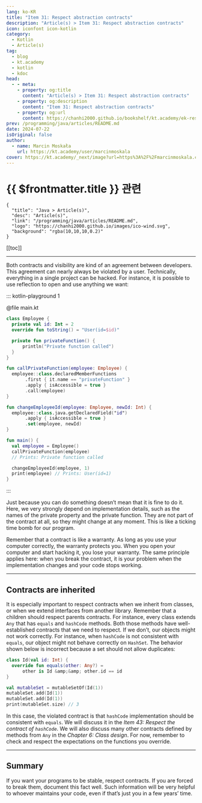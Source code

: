```yaml
---
lang: ko-KR
title: "Item 31: Respect abstraction contracts"
description: "Article(s) > Item 31: Respect abstraction contracts"
icon: iconfont icon-kotlin
category: 
  - Kotlin
  - Article(s)
tag: 
  - blog
  - kt.academy
  - kotlin
  - kdoc
head:
  - - meta:
    - property: og:title
      content: "Article(s) > Item 31: Respect abstraction contracts"
    - property: og:description
      content: "Item 31: Respect abstraction contracts"
    - property: og:url
      content: https://chanhi2000.github.io/bookshelf/kt.academy/ek-respect-contracts.html
prev: /programming/java/articles/README.md
date: 2024-07-22
isOriginal: false
author: 
  - name: Marcin Moskała
    url: https://kt.academy/user/marcinmoskala
cover: https://kt.academy/_next/image?url=https%3A%2F%2Fmarcinmoskala.com%2FEffectiveKotlin-Book%2Fpromotion%2Frespect_contracts.jpg&w=1200&q=75
---
```


# {{ $frontmatter.title }} 관련

```component VPCard
{
  "title": "Java > Article(s)",
  "desc": "Article(s)",
  "link": "/programming/java/articles/README.md",
  "logo": "https://chanhi2000.github.io/images/ico-wind.svg",
  "background": "rgba(10,10,10,0.2)"
}
```

[[toc]]

---

<SiteInfo
  name="Item 31: Respect abstraction contracts"
  desc="Just because we can do something, does not mean we should. How to respect abstraction contracts and why it is so important."
  url="https://kt.academy/article/ek-respect-contracts"
  logo="https://kt.academy/logo.png"
  preview="https://kt.academy/_next/image?url=https%3A%2F%2Fmarcinmoskala.com%2FEffectiveKotlin-Book%2Fpromotion%2Frespect_contracts.jpg&w=1200&q=75"/>

Both contracts and visibility are kind of an agreement between developers. This agreement can nearly always be violated by a user. Technically, everything in a single project can be hacked. For instance, it is possible to use reflection to open and use anything we want:

::: kotlin-playground 1

@file main.kt

```kotlin
class Employee {
  private val id: Int = 2
  override fun toString() = "User(id=$id)"

  private fun privateFunction() {
      println("Private function called")
  }
}

fun callPrivateFunction(employee: Employee) {
  employee::class.declaredMemberFunctions
       .first { it.name == "privateFunction" }
       .apply { isAccessible = true }
       .call(employee)
}

fun changeEmployeeId(employee: Employee, newId: Int) {
  employee::class.java.getDeclaredField("id")
       .apply { isAccessible = true }
       .set(employee, newId)
}

fun main() {
  val employee = Employee()
  callPrivateFunction(employee)
  // Prints: Private function called

  changeEmployeeId(employee, 1)
  print(employee) // Prints: User(id=1)
}
```

:::

Just because you can do something doesn’t mean that it is fine to do it. Here, we very strongly depend on implementation details, such as the names of the private property and the private function. They are not part of the contract at all, so they might change at any moment. This is like a ticking time bomb for our program.

Remember that a contract is like a warranty. As long as you use your computer correctly, the warranty protects you. When you open your computer and start hacking it, you lose your warranty. The same principle applies here: when you break the contract, it is your problem when the implementation changes and your code stops working.

---

## Contracts are inherited

It is especially important to respect contracts when we inherit from classes, or when we extend interfaces from another library. Remember that a children should respect parents contracts. For instance, every class extends `Any` that has `equals` and `hashCode` methods. Both those methods have well-established contracts that we need to respect. If we don’t, our objects might not work correctly. For instance, when `hashCode` is not consistent with `equals`, our object might not behave correctly on `HashSet`. The behavior shown below is incorrect because a set should not allow duplicates:

```kotlin
class Id(val id: Int) {
  override fun equals(other: Any?) =
      other is Id &amp;&amp; other.id == id
}

val mutableSet = mutableSetOf(Id(1))
mutableSet.add(Id(1))
mutableSet.add(Id(1))
print(mutableSet.size) // 3
```

In this case, the violated contract is that `hashCode` implementation should be consistent with `equals`. We will discuss it in the *Item 43: Respect the contract of `hashCode`*. We will also discuss many other contracts defined by methods from `Any` in the *Chapter 6: Class design*. For now, remember to check and respect the expectations on the functions you override.

---

## Summary

If you want your programs to be stable, respect contracts. If you are forced to break them, document this fact well. Such information will be very helpful to whoever maintains your code, even if that’s just you in a few years’ time.
